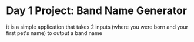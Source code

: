 # Day 1 Project: Band Name Generator

it is a simple application that takes 2 inputs (where you were born and your first pet's name) to output a band name
